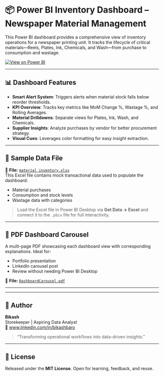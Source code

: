 # 📦 Power BI Inventory Dashboard – Newspaper Material Management

This Power BI dashboard provides a comprehensive view of inventory operations for a newspaper printing unit. It tracks the lifecycle of critical materials—Reels, Plates, Ink, Chemicals, and Wash—from purchase to consumption and wastage.

[![View on Power BI](https://img.shields.io/badge/View%20Dashboard-Power%20BI-blue?logo=powerbi)](https://app.powerbi.com/view?r=eyJrIjoiYmI2ZDk3YjItZjlkMC00MjEzLTgwYzAtNDYxYzU4NjVjOGFmIiwidCI6ImM2ZTU0OWIzLTVmNDUtNDAzMi1hYWU5LWQ0MjQ0ZGM1YjJjNCJ9)

---

## 📊 Dashboard Features

- **Smart Alert System**: Triggers alerts when material stock falls below reorder thresholds.
- **KPI Overview**: Tracks key metrics like MoM Change %, Wastage %, and Rolling Averages.
- **Material Drilldowns**: Separate views for Plates, Ink, Wash, and Chemicals.
- **Supplier Insights**: Analyze purchases by vendor for better procurement strategy.
- **Visual Cues**: Leverages color formatting for easy insight extraction.

---

## 📂 Sample Data File

📄 **File:** [`material inventory.xlsx`](./material%20inventory.xlsx)  
This Excel file contains mock transactional data used to populate the dashboard:
- Material purchases
- Consumption and stock levels
- Wastage data with categories

> Load the Excel file in Power BI Desktop via **Get Data → Excel** and connect it to the `.pbix` file for full interactivity.

---

## 📄 PDF Dashboard Carousel

A multi-page PDF showcasing each dashboard view with corresponding explanations. Ideal for:
- Portfolio presentation
- LinkedIn carousel post
- Review without needing Power BI Desktop

📘 **File:** [`DashboardCarousel.pdf`](./DashboardCarousel.pdf)

---


---

## 👤 Author

**Bikash**  
Storekeeper | Aspiring Data Analyst  
📩 www.linkedin.com/in/bikashbaro

> “Transforming operational workflows into data-driven insights.”

---

## 📜 License

Released under the **MIT License**. Open for learning, feedback, and reuse.
